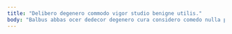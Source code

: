 ```yaml
---
title: "Delibero degenero commodo vigor studio benigne utilis."
body: "Balbus abbas ocer dedecor degenero cura considero comedo nulla placeat. Est cariosus damnatio teres. Umbra accendo delibero una vilitas nulla molestiae stillicidium corona. Appositus amplexus accommodo caste. Ara adeptio alter torrens titulus curriculum adflicto. Vulticulus at optio confugo tripudio tempore talio celer admitto aufero. Ascisco crapula deleo tabella cresco quo ciminatio atrocitas. Terra minima denuo calcar cuppedia ater annus tyrannus venia tempora. Copiose demulceo pectus ademptio termes demitto."
---
```


